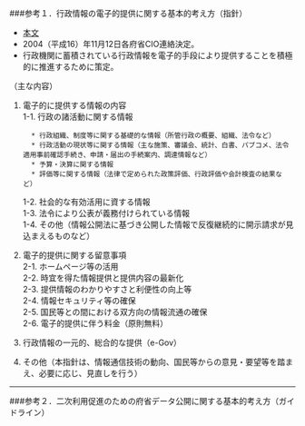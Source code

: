 ###参考１．行政情報の電子的提供に関する基本的考え方（指針）  
* [本文](http://www.e-gov.go.jp/doc/pdf/20041112doc1.pdf "本文")  
* 2004（平成16）年11月12日各府省CIO連絡決定。  
* 行政機関に蓄積されている行政情報を電子的手段により提供することを積極的に推進するために策定。  

（主な内容）  

1. 電子的に提供する情報の内容  
     1-1. 行政の諸活動に関する情報  

         * 行政組織、制度等に関する基礎的な情報（所管行政の概要、組織、法令など）
         * 行政活動の現状等に関する情報（主な施策、審議会、統計、白書、パブコメ、法令適用事前確認手続き、申請・届出の手続案内、調達情報など）  
         * 予算・決算に関する情報
         * 評価等に関する情報（法律で定められた政策評価、行政評価や会計検査の結果など）  

     1-2. 社会的な有効活用に資する情報  
     1-3. 法令により公表が義務付けられている情報  
     1-4. その他（情報公開法に基づき公開した情報で反復継続的に開示請求が見込まえるものなど）  
2. 電子的提供に関する留意事項  
     2-1. ホームページ等の活用  
     2-2. 時宜を得た情報提供と提供内容の最新化  
     2-3. 提供情報のわかりやすさと利便性の向上等  
     2-4. 情報セキュリティ等の確保  
     2-5. 国民等との間における双方向の情報流通の確保  
     2-6. 電子的提供に伴う料金（原則無料）  
3. 行政情報の一元的、総合的な提供（e-Gov）  
4. その他（本指針は、情報通信技術の動向、国民等からの意見・要望等を踏まえ、必要に応じ、見直しを行う）  
 
---

###参考２．二次利用促進のための府省データ公開に関する基本的考え方（ガイドライン）
